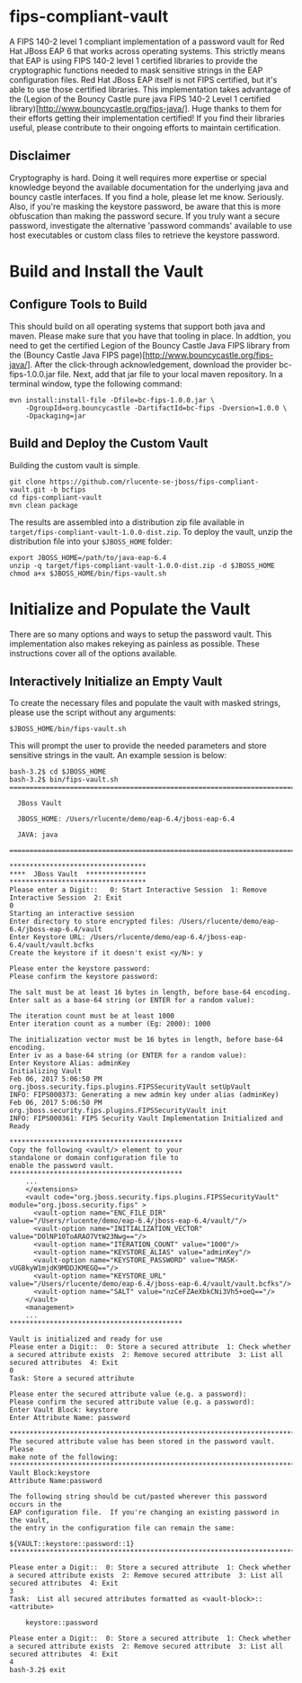 fips-compliant-vault
====================

A FIPS 140-2 level 1 compliant implementation of a password vault
for Red Hat JBoss EAP 6 that works across operating systems.  This
strictly means that EAP is using FIPS 140-2 level 1 certified
libraries to provide the cryptographic functions needed to mask
sensitive strings in the EAP configuration files.  Red Hat JBoss
EAP itself is not FIPS certified, but it's able to use those certified
libraries.  This implementation takes advantage of the (Legion of
the Bouncy Castle pure java FIPS 140-2 Level 1 certified library)[http://www.bouncycastle.org/fips-java/].
Huge thanks to them for their efforts getting their implementation
certified!  If you find their libraries useful, please contribute
to their ongoing efforts to maintain certification.

Disclaimer
----------

Cryptography is hard.  Doing it well requires more expertise or
special knowledge beyond the available documentation for the
underlying java and bouncy castle interfaces.  If you find a hole,
please let me know.  Seriously.  Also, if you're masking the keystore
password, be aware that this is more obfuscation than making the
password secure.  If you truly want a secure password, investigate
the alternative 'password commands' available to use host executables
or custom class files to retrieve the keystore password.

Build and Install the Vault
===========================

Configure Tools to Build
------------------------

This should build on all operating systems that support both java
and maven.  Please make sure that you have that tooling in place.
In addtion, you need to get the certified Legion of the Bouncy
Castle Java FIPS library from the (Bouncy Castle Java FIPS page)[http://www.bouncycastle.org/fips-java/].
After the click-through acknowledgement, download the provider
bc-fips-1.0.0.jar file.  Next, add that jar file to your local maven
repository.  In a terminal window, type the following command:

    mvn install:install-file -Dfile=bc-fips-1.0.0.jar \
        -DgroupId=org.bouncycastle -DartifactId=bc-fips -Dversion=1.0.0 \
        -Dpackaging=jar

Build and Deploy the Custom Vault
---------------------------------

Building the custom vault is simple.

    git clone https://github.com/rlucente-se-jboss/fips-compliant-vault.git -b bcfips
    cd fips-compliant-vault
    mvn clean package

The results are assembled into a distribution zip file available
in `target/fips-compliant-vault-1.0.0-dist.zip`.  To deploy the
vault, unzip the distribution file into your `$JBOSS_HOME` folder:

    export JBOSS_HOME=/path/to/java-eap-6.4
    unzip -q target/fips-compliant-vault-1.0.0-dist.zip -d $JBOSS_HOME
    chmod a+x $JBOSS_HOME/bin/fips-vault.sh

Initialize and Populate the Vault
=================================

There are so many options and ways to setup the password vault.
This implementation also makes rekeying as painless as possible.
These instructions cover all of the options available.

Interactively Initialize an Empty Vault
---------------------------------------

To create the necessary files and populate the vault with masked
strings, please use the script without any arguments:

    $JBOSS_HOME/bin/fips-vault.sh

This will prompt the user to provide the needed parameters and store
sensitive strings in the vault.  An example session is below:

    bash-3.2$ cd $JBOSS_HOME
    bash-3.2$ bin/fips-vault.sh
    =========================================================================
    
      JBoss Vault
    
      JBOSS_HOME: /Users/rlucente/demo/eap-6.4/jboss-eap-6.4
    
      JAVA: java
    
    =========================================================================
    
    **********************************
    ****  JBoss Vault  ***************
    **********************************
    Please enter a Digit::   0: Start Interactive Session  1: Remove Interactive Session  2: Exit
    0
    Starting an interactive session
    Enter directory to store encrypted files: /Users/rlucente/demo/eap-6.4/jboss-eap-6.4/vault
    Enter Keystore URL: /Users/rlucente/demo/eap-6.4/jboss-eap-6.4/vault/vault.bcfks
    Create the keystore if it doesn't exist <y/N>: y
    
    Please enter the keystore password: 
    Please confirm the keystore password: 
    
    The salt must be at least 16 bytes in length, before base-64 encoding.
    Enter salt as a base-64 string (or ENTER for a random value): 
    
    The iteration count must be at least 1000
    Enter iteration count as a number (Eg: 2000): 1000
    
    The initialization vector must be 16 bytes in length, before base-64 encoding.
    Enter iv as a base-64 string (or ENTER for a random value): 
    Enter Keystore Alias: adminKey
    Initializing Vault
    Feb 06, 2017 5:06:50 PM org.jboss.security.fips.plugins.FIPSSecurityVault setUpVault
    INFO: FIPS000373: Generating a new admin key under alias (adminKey)
    Feb 06, 2017 5:06:50 PM org.jboss.security.fips.plugins.FIPSSecurityVault init
    INFO: FIPS000361: FIPS Security Vault Implementation Initialized and Ready
    
    *******************************************
    Copy the following <vault/> element to your
    standalone or domain configuration file to
    enable the password vault.
    *******************************************
        ...
        </extensions>
        <vault code="org.jboss.security.fips.plugins.FIPSSecurityVault" module="org.jboss.security.fips" >
          <vault-option name="ENC_FILE_DIR" value="/Users/rlucente/demo/eap-6.4/jboss-eap-6.4/vault/"/>
          <vault-option name="INITIALIZATION_VECTOR" value="DOlNP10ToARAO7VtW23Nwg=="/>
          <vault-option name="ITERATION_COUNT" value="1000"/>
          <vault-option name="KEYSTORE_ALIAS" value="adminKey"/>
          <vault-option name="KEYSTORE_PASSWORD" value="MASK-vUGBkyW1mjdK9MDDJKMEGQ=="/>
          <vault-option name="KEYSTORE_URL" value="/Users/rlucente/demo/eap-6.4/jboss-eap-6.4/vault/vault.bcfks"/>
          <vault-option name="SALT" value="nzCeFZAeXbkCNi3Vh5+oeQ=="/>
        </vault>
        <management>
        ...
    *******************************************
    
    Vault is initialized and ready for use
    Please enter a Digit::  0: Store a secured attribute  1: Check whether a secured attribute exists  2: Remove secured attribute  3: List all secured attributes  4: Exit
    0
    Task: Store a secured attribute
    
    Please enter the secured attribute value (e.g. a password): 
    Please confirm the secured attribute value (e.g. a password): 
    Enter Vault Block: keystore
    Enter Attribute Name: password
    
    ******************************************************************************
    The secured attribute value has been stored in the password vault.  Please
    make note of the following:
    ******************************************************************************
    Vault Block:keystore
    Attribute Name:password
    
    The following string should be cut/pasted wherever this password occurs in the
    EAP configuration file.  If you're changing an existing password in the vault,
    the entry in the configuration file can remain the same:
    
    ${VAULT::keystore::password::1}
    ******************************************************************************
    
    Please enter a Digit::  0: Store a secured attribute  1: Check whether a secured attribute exists  2: Remove secured attribute  3: List all secured attributes  4: Exit
    3
    Task:  List all secured attributes formatted as <vault-block>::<attribute>
    
    	keystore::password
    
    Please enter a Digit::  0: Store a secured attribute  1: Check whether a secured attribute exists  2: Remove secured attribute  3: List all secured attributes  4: Exit
    4
    bash-3.2$ exit

